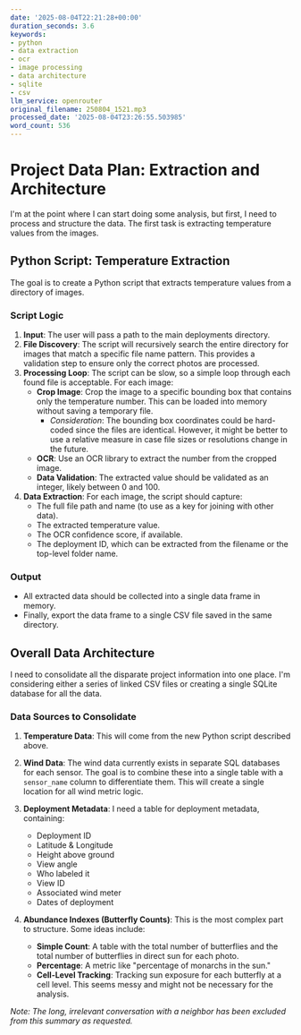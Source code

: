```yaml
---
date: '2025-08-04T22:21:28+00:00'
duration_seconds: 3.6
keywords:
- python
- data extraction
- ocr
- image processing
- data architecture
- sqlite
- csv
llm_service: openrouter
original_filename: 250804_1521.mp3
processed_date: '2025-08-04T23:26:55.503985'
word_count: 536
---
```

# Project Data Plan: Extraction and Architecture

I'm at the point where I can start doing some analysis, but first, I need to process and structure the data. The first task is extracting temperature values from the images.

## Python Script: Temperature Extraction

The goal is to create a Python script that extracts temperature values from a directory of images.

### Script Logic
1.  **Input**: The user will pass a path to the main deployments directory.
2.  **File Discovery**: The script will recursively search the entire directory for images that match a specific file name pattern. This provides a validation step to ensure only the correct photos are processed.
3.  **Processing Loop**: The script can be slow, so a simple loop through each found file is acceptable. For each image:
    *   **Crop Image**: Crop the image to a specific bounding box that contains only the temperature number. This can be loaded into memory without saving a temporary file.
        *   *Consideration*: The bounding box coordinates could be hard-coded since the files are identical. However, it might be better to use a relative measure in case file sizes or resolutions change in the future.
    *   **OCR**: Use an OCR library to extract the number from the cropped image.
    *   **Data Validation**: The extracted value should be validated as an integer, likely between 0 and 100.
4.  **Data Extraction**: For each image, the script should capture:
    *   The full file path and name (to use as a key for joining with other data).
    *   The extracted temperature value.
    *   The OCR confidence score, if available.
    *   The deployment ID, which can be extracted from the filename or the top-level folder name.

### Output
*   All extracted data should be collected into a single data frame in memory.
*   Finally, export the data frame to a single CSV file saved in the same directory.

## Overall Data Architecture

I need to consolidate all the disparate project information into one place. I'm considering either a series of linked CSV files or creating a single SQLite database for all the data.

### Data Sources to Consolidate

1.  **Temperature Data**: This will come from the new Python script described above.

2.  **Wind Data**: The wind data currently exists in separate SQL databases for each sensor. The goal is to combine these into a single table with a `sensor_name` column to differentiate them. This will create a single location for all wind metric logic.

3.  **Deployment Metadata**: I need a table for deployment metadata, containing:
    *   Deployment ID
    *   Latitude & Longitude
    *   Height above ground
    *   View angle
    *   Who labeled it
    *   View ID
    *   Associated wind meter
    *   Dates of deployment

4.  **Abundance Indexes (Butterfly Counts)**: This is the most complex part to structure. Some ideas include:
    *   **Simple Count**: A table with the total number of butterflies and the total number of butterflies in direct sun for each photo.
    *   **Percentage**: A metric like "percentage of monarchs in the sun."
    *   **Cell-Level Tracking**: Tracking sun exposure for each butterfly at a cell level. This seems messy and might not be necessary for the analysis.

*Note: The long, irrelevant conversation with a neighbor has been excluded from this summary as requested.*